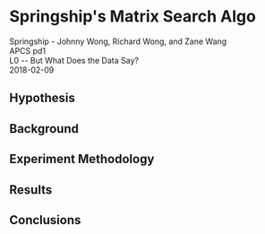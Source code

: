 # Springship's Matrix Search Algo

Springship - Johnny Wong, Richard Wong, and Zane Wang<br />
APCS pd1<br />
L0 -- But What Does the Data Say?<br />
2018-02-09

## Hypothesis

## Background

## Experiment Methodology

## Results

## Conclusions





